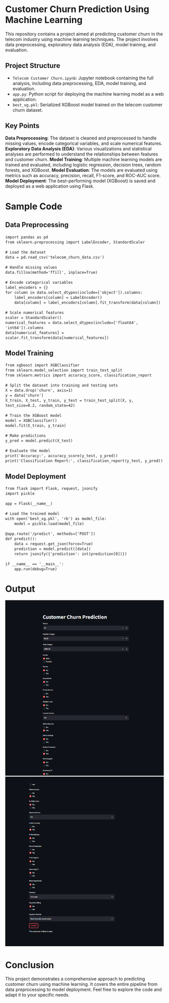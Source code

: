 # Customer Churn Prediction Using Machine Learning

This repository contains a project aimed at predicting customer churn in the telecom industry using machine learning techniques. The project involves data preprocessing, exploratory data analysis (EDA), model training, and evaluation.

## Project Structure

- `Telecom Customer Churn.ipynb`: Jupyter notebook containing the full analysis, including data preprocessing, EDA, model training, and evaluation.
- `app.py`: Python script for deploying the machine learning model as a web application.
- `best_xg.pkl`: Serialized XGBoost model trained on the telecom customer churn dataset.

## Key Points
**Data Preprocessing**: The dataset is cleaned and preprocessed to handle missing values, encode categorical variables, and scale numerical features.
**Exploratory Data Analysis (EDA)**: Various visualizations and statistical analyses are performed to understand the relationships between features and customer churn.
**Model Training**: Multiple machine learning models are trained and evaluated, including logistic regression, decision trees, random forests, and XGBoost.
**Model Evaluation**: The models are evaluated using metrics such as accuracy, precision, recall, F1-score, and ROC-AUC score.
**Model Deployment**: The best-performing model (XGBoost) is saved and deployed as a web application using Flask.

# Sample Code
## Data Preprocessing

```
import pandas as pd
from sklearn.preprocessing import LabelEncoder, StandardScaler

# Load the dataset
data = pd.read_csv('telecom_churn_data.csv')

# Handle missing values
data.fillna(method='ffill', inplace=True)

# Encode categorical variables
label_encoders = {}
for column in data.select_dtypes(include=['object']).columns:
    label_encoders[column] = LabelEncoder()
    data[column] = label_encoders[column].fit_transform(data[column])

# Scale numerical features
scaler = StandardScaler()
numerical_features = data.select_dtypes(include=['float64', 'int64']).columns
data[numerical_features] = scaler.fit_transform(data[numerical_features])
```
## Model Training
```
from xgboost import XGBClassifier
from sklearn.model_selection import train_test_split
from sklearn.metrics import accuracy_score, classification_report

# Split the dataset into training and testing sets
X = data.drop('churn', axis=1)
y = data['churn']
X_train, X_test, y_train, y_test = train_test_split(X, y, test_size=0.2, random_state=42)

# Train the XGBoost model
model = XGBClassifier()
model.fit(X_train, y_train)

# Make predictions
y_pred = model.predict(X_test)

# Evaluate the model
print('Accuracy:', accuracy_score(y_test, y_pred))
print('Classification Report:', classification_report(y_test, y_pred))
```
## Model Deployment
```
from flask import Flask, request, jsonify
import pickle

app = Flask(__name__)

# Load the trained model
with open('best_xg.pkl', 'rb') as model_file:
    model = pickle.load(model_file)

@app.route('/predict', methods=['POST'])
def predict():
    data = request.get_json(force=True)
    prediction = model.predict([data])
    return jsonify({'prediction': int(prediction[0])})

if __name__ == '__main__':
    app.run(debug=True)
```
# Output
![output1](Output1.png)
![output2](output2.png)
# Conclusion
This project demonstrates a comprehensive approach to predicting customer churn using machine learning. It covers the entire pipeline from data preprocessing to model deployment. Feel free to explore the code and adapt it to your specific needs.

